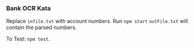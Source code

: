 ### Bank OCR Kata

Replace `infile.txt` with account numbers.
Run `npm start`
`outFile.txt` will contain the parsed numbers. 

To Test: `npm test`.